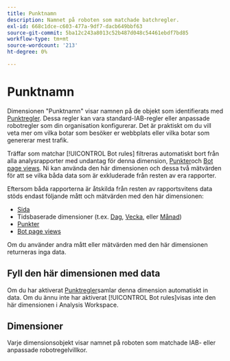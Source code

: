 ```yaml
---
title: Punktnamn
description: Namnet på roboten som matchade batchregler.
exl-id: 668c1dce-c603-477a-9df7-dacb649bbf63
source-git-commit: 5ba12c243a8013c52b487d048c54461ebdf7bd85
workflow-type: tm+mt
source-wordcount: '213'
ht-degree: 0%

---
```


# Punktnamn

Dimensionen &quot;Punktnamn&quot; visar namnen på de objekt som identifierats med [Punktregler](/help/admin/admin/c-manage-report-suites/c-edit-report-suites/general/bot-removal/bot-rules.md). Dessa regler kan vara standard-IAB-regler eller anpassade robotregler som din organisation konfigurerar. Det är praktiskt om du vill veta mer om vilka botar som besöker er webbplats eller vilka botar som genererar mest trafik.

Träffar som matchar [!UICONTROL Bot rules] filtreras automatiskt bort från alla analysrapporter med undantag för denna dimension, [Punkter](../metrics/bot-occurrences.md)och [Bot page views](../metrics/bot-page-views.md). Ni kan använda den här dimensionen och dessa två mätvärden för att se vilka båda data som är exkluderade från resten av era rapporter.

Eftersom båda rapporterna är åtskilda från resten av rapportsvitens data stöds endast följande mått och mätvärden med den här dimensionen:

* [Sida](page.md)
* Tidsbaserade dimensioner (t.ex. [Dag](day.md), [Vecka](week.md), eller [Månad](month.md))
* [Punkter](../metrics/bot-occurrences.md)
* [Bot page views](../metrics/bot-page-views.md)

Om du använder andra mått eller mätvärden med den här dimensionen returneras inga data.

## Fyll den här dimensionen med data

Om du har aktiverat [Punktregler](/help/admin/admin/c-manage-report-suites/c-edit-report-suites/general/bot-removal/bot-rules.md)samlar denna dimension automatiskt in data. Om du ännu inte har aktiverat [!UICONTROL Bot rules]visas inte den här dimensionen i Analysis Workspace.

## Dimensioner

Varje dimensionsobjekt visar namnet på roboten som matchade IAB- eller anpassade robotregelvillkor.

